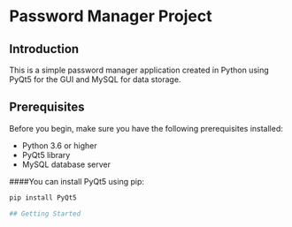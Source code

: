 # Password Manager Project

## Introduction

This is a simple password manager application created in Python using PyQt5 for the GUI and MySQL for data storage.

## Prerequisites

Before you begin, make sure you have the following prerequisites installed:

- Python 3.6 or higher
- PyQt5 library
- MySQL database server

####You can install PyQt5 using pip:

```bash
pip install PyQt5

## Getting Started

